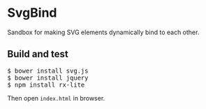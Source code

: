 # SvgBind

Sandbox for making SVG elements dynamically bind to each other.

## Build and test

<pre>
$ bower install svg.js
$ bower install jquery
$ npm install rx-lite
</pre>

Then open `index.html` in browser.



